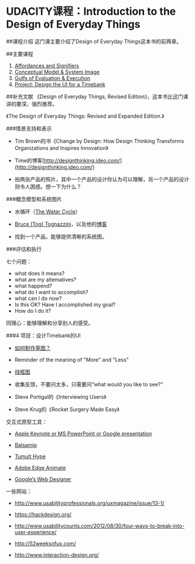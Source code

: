 UDACITY课程：Introduction to the Design of Everyday Things
============================================================
##课程介绍
这门课主要介绍了Design of Everyday Things这本书的前两章。


##主要课程
1. [Affordances and Signifiers](#1)
2. [Conceptual Model & System Image](#2)
3. [Gulfs of Evaluation & Execution](#3)
4. [Project: Design the UI for a Timebank](#4)

##补充文献
《Design of Everyday Things, Revised Edition》，这本书比这门课讲的要深，强烈推荐。

《The Design of Everyday Things: Revised and Expanded Edition.》

<a name="1"></a>
###情景支持和表示

- Tim Brown的书《Change by Design: How Design Thinking Transforms Organizations and Inspires Innovation》

- Time的博客[http://designthinking.ideo.com/](http://designthinking.ideo.com/)

- 拍两张产品的照片，其中一个产品的设计你认为可以理解，另一个产品的设计则令人困惑。想一下为什么？

<a name="2"></a>
###概念模型和系统图片

- 水循环（[The Water Cycle](http://ga.water.usgs.gov/edu/watercycle-screen.html)）

- [Bruce (Tog) Tognazzini](http://www.asktog.com/)，以及他的[博客](http://asktog.com/atc/about-bruce-tognazzini/)

- 找到一个产品，能够提供清晰的系统图。

<a name="3"></a>
###评估和执行

七个问题：

- what does it means?
- what are my altematives?
- what happend?
- what do I want to accomplish?
- what can I do now?
- Is this OK? Have I accomplished my goal?
- How do I do it? 

同理心：能够理解和分享别人的感受。

<a name="4"></a>
###4 项目：设计Timebank的UI

- [如何制作草图？](http://uxdesign.smashingmagazine.com/2011/12/13/messy-art-ux-sketching/)

- Reminder of the meaning of "More" and "Less"

- [线框图](http://en.wikipedia.org/wiki/Website_wireframe)

- 收集反馈，不要问太多，只需要问“what would you like to see?”

- Steve Portigal的《Interviewing Users》

- Steve Krug的《Rocket Surgery Made Easy》

交互式原型工具：

- [Apple Keynote or MS PowerPoint or Google presentation](http://keynotopia.com/guides/) 

- [Balsamiq](http://balsamiq.com/)

- [Tumult Hype](http://tumult.com/hype/) 

- [Adobe Edge Animate](http://html.adobe.com/edge/animate/)

- [Google’s Web Designer](https://www.google.com/webdesigner)

一些网站：

- http://www.usabilityprofessionals.org/uxmagazine/issue/13-1/

- https://hackdesign.org/

- http://www.usabilitycounts.com/2012/08/30/four-ways-to-break-into-user-experience/

- http://52weeksofux.com/

- http://www.interaction-design.org/